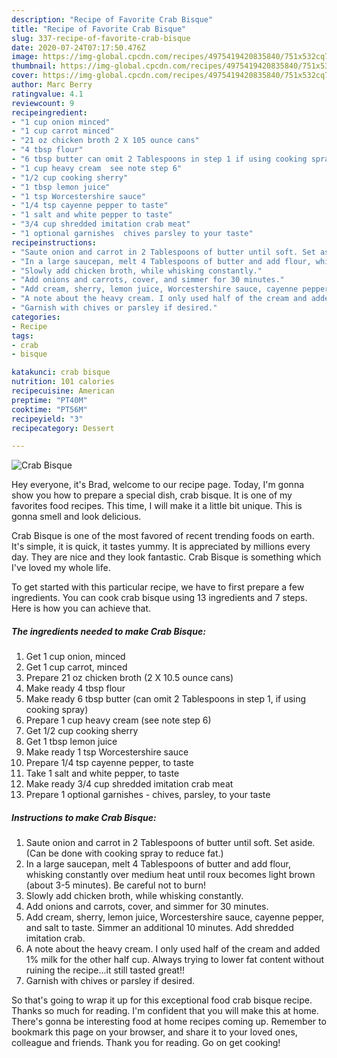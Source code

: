 ```yaml
---
description: "Recipe of Favorite Crab Bisque"
title: "Recipe of Favorite Crab Bisque"
slug: 337-recipe-of-favorite-crab-bisque
date: 2020-07-24T07:17:50.476Z
image: https://img-global.cpcdn.com/recipes/4975419420835840/751x532cq70/crab-bisque-recipe-main-photo.jpg
thumbnail: https://img-global.cpcdn.com/recipes/4975419420835840/751x532cq70/crab-bisque-recipe-main-photo.jpg
cover: https://img-global.cpcdn.com/recipes/4975419420835840/751x532cq70/crab-bisque-recipe-main-photo.jpg
author: Marc Berry
ratingvalue: 4.1
reviewcount: 9
recipeingredient:
- "1 cup onion minced"
- "1 cup carrot minced"
- "21 oz chicken broth 2 X 105 ounce cans"
- "4 tbsp flour"
- "6 tbsp butter can omit 2 Tablespoons in step 1 if using cooking spray"
- "1 cup heavy cream  see note step 6"
- "1/2 cup cooking sherry"
- "1 tbsp lemon juice"
- "1 tsp Worcestershire sauce"
- "1/4 tsp cayenne pepper to taste"
- "1 salt and white pepper to taste"
- "3/4 cup shredded imitation crab meat"
- "1 optional garnishes  chives parsley to your taste"
recipeinstructions:
- "Saute onion and carrot in 2 Tablespoons of butter until soft. Set aside. (Can be done with cooking spray to reduce fat.)"
- "In a large saucepan, melt 4 Tablespoons of butter and add flour, whisking constantly over medium heat until roux becomes light brown (about 3-5 minutes). Be careful not to burn!"
- "Slowly add chicken broth, while whisking constantly."
- "Add onions and carrots, cover, and simmer for 30 minutes."
- "Add cream, sherry, lemon juice, Worcestershire sauce, cayenne pepper, and salt to taste. Simmer an additional 10 minutes. Add shredded imitation crab."
- "A note about the heavy cream. I only used half of the cream and added 1% milk for the other half cup. Always trying to lower fat content without ruining the recipe...it still tasted great!!"
- "Garnish with chives or parsley if desired."
categories:
- Recipe
tags:
- crab
- bisque

katakunci: crab bisque 
nutrition: 101 calories
recipecuisine: American
preptime: "PT40M"
cooktime: "PT56M"
recipeyield: "3"
recipecategory: Dessert

---
```



![Crab Bisque](https://img-global.cpcdn.com/recipes/4975419420835840/751x532cq70/crab-bisque-recipe-main-photo.jpg)

Hey everyone, it's Brad, welcome to our recipe page. Today, I'm gonna show you how to prepare a special dish, crab bisque. It is one of my favorites food recipes. This time, I will make it a little bit unique. This is gonna smell and look delicious.

Crab Bisque is one of the most favored of recent trending foods on earth. It's simple, it is quick, it tastes yummy. It is appreciated by millions every day. They are nice and they look fantastic. Crab Bisque is something which I've loved my whole life.




To get started with this particular recipe, we have to first prepare a few ingredients. You can cook crab bisque using 13 ingredients and 7 steps. Here is how you can achieve that.

<!--inarticleads1-->

##### The ingredients needed to make Crab Bisque:

1. Get 1 cup onion, minced
1. Get 1 cup carrot, minced
1. Prepare 21 oz chicken broth (2 X 10.5 ounce cans)
1. Make ready 4 tbsp flour
1. Make ready 6 tbsp butter (can omit 2 Tablespoons in step 1, if using cooking spray)
1. Prepare 1 cup heavy cream  (see note step 6)
1. Get 1/2 cup cooking sherry
1. Get 1 tbsp lemon juice
1. Make ready 1 tsp Worcestershire sauce
1. Prepare 1/4 tsp cayenne pepper, to taste
1. Take 1 salt and white pepper, to taste
1. Make ready 3/4 cup shredded imitation crab meat
1. Prepare 1 optional garnishes - chives, parsley, to your taste




<!--inarticleads2-->

##### Instructions to make Crab Bisque:

1. Saute onion and carrot in 2 Tablespoons of butter until soft. Set aside. (Can be done with cooking spray to reduce fat.)
1. In a large saucepan, melt 4 Tablespoons of butter and add flour, whisking constantly over medium heat until roux becomes light brown (about 3-5 minutes). Be careful not to burn!
1. Slowly add chicken broth, while whisking constantly.
1. Add onions and carrots, cover, and simmer for 30 minutes.
1. Add cream, sherry, lemon juice, Worcestershire sauce, cayenne pepper, and salt to taste. Simmer an additional 10 minutes. Add shredded imitation crab.
1. A note about the heavy cream. I only used half of the cream and added 1% milk for the other half cup. Always trying to lower fat content without ruining the recipe...it still tasted great!!
1. Garnish with chives or parsley if desired.




So that's going to wrap it up for this exceptional food crab bisque recipe. Thanks so much for reading. I'm confident that you will make this at home. There's gonna be interesting food at home recipes coming up. Remember to bookmark this page on your browser, and share it to your loved ones, colleague and friends. Thank you for reading. Go on get cooking!
